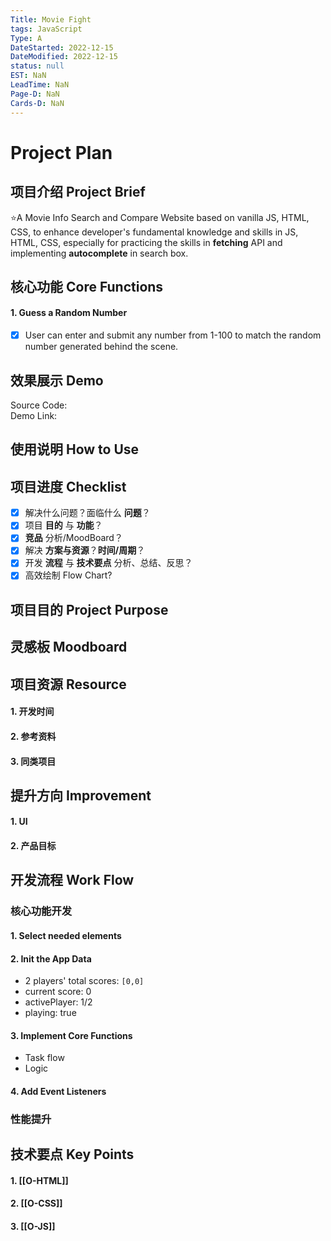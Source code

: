 ```yaml
---
Title: Movie Fight
tags: JavaScript
Type: A
DateStarted: 2022-12-15
DateModified: 2022-12-15
status: null
EST: NaN
LeadTime: NaN
Page-D: NaN
Cards-D: NaN
---
```


# Project Plan

## 项目介绍 Project Brief

⭐A Movie Info Search and Compare Website based on vanilla JS, HTML, CSS, to enhance developer's fundamental knowledge and skills in JS, HTML, CSS, especially for practicing the skills in **fetching** API and implementing **autocomplete** in search box.

## 核心功能 Core Functions

#### 1. Guess a Random Number

- [x] User can enter and submit any number from 1-100 to match the random number generated behind the scene.

## 效果展示 Demo

Source Code:  
Demo Link:

## 使用说明 How to Use

## 项目进度 Checklist

- [x] 解决什么问题？面临什么 **问题**？
- [x] 项目 **目的** 与 **功能**？
- [x] **竞品** 分析/MoodBoard？
- [x] 解决 **方案与资源**？**时间/周期**？
- [x] 开发 **流程** 与 **技术要点** 分析、总结、反思？
- [x] 高效绘制 Flow Chart?

## 项目目的 Project Purpose

## 灵感板 Moodboard

## 项目资源 Resource

#### 1. 开发时间

#### 2. 参考资料

#### 3. 同类项目

## 提升方向 Improvement

#### 1. UI

#### 2. 产品目标

## 开发流程 Work Flow

### 核心功能开发

#### 1. Select needed elements

#### 2. Init the App Data

- 2 players' total scores: `[0,0]`
- current score: 0
- activePlayer: 1/2
- playing: true

#### 3. Implement Core Functions

- Task flow
- Logic

#### 4. Add Event Listeners

### 性能提升

## 技术要点 Key Points

#### 1. [[O-HTML]]

#### 2. [[O-CSS]]

#### 3. [[O-JS]]
